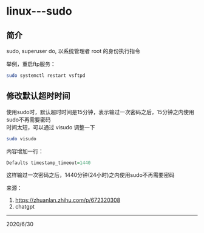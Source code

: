 # linux---sudo

## 简介
sudo, superuser do, 以系统管理者 root 的身份执行指令  

举例，重启ftp服务：  
```bash
sudo systemctl restart vsftpd
```

## 修改默认超时时间
使用sudo时，默认超时时间是15分钟，表示输过一次密码之后，15分钟之内使用sudo不再需要密码  
时间太短，可以通过 visudo 调整一下  

```bash
sudo visudo
```
内容增加一行：  
```r
Defaults timestamp_timeout=1440
```
这样输过一次密码之后，1440分钟(24小时)之内使用sudo不再需要密码  

来源：  
1. https://zhuanlan.zhihu.com/p/672320308
2. chatgpt


---
2020/6/30  
